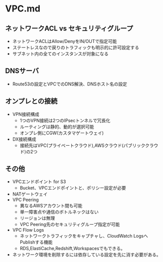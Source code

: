 # VPC.md
## ネットワークACL vs セキュリティグループ
- ネットワークACLはAllow/DenyをIN/OUTで指定可能
- ステートレスなので戻りのトラフィックも明示的に許可設定する
- サブネット内の全てのインスタンスが対象になる

## DNSサーバ
- Route53の設定とVPCでのDNS解決、DNSホスト名の設定

## オンプレとの接続
- VPN接続構成
	- 1つのVPN接続は2つのIPsecトンネルで冗長化
	- ルーティングは静的、動的が選択可能
	- オンプレ側にCGW(カスタマゲートウェイ)
- DX接続構成
	- 接続先はVPC(プライベートクラウド),AWSクラウド(パブリッククラウド)の2つ

## その他
- VPCエンドポイント for S3
	- Bucket、VPCエンドポイントと、ポリシー設定が必要
- NATゲートウェイ
- VPC Peering
	- 異なるAWSアカウント間も可能
	- 単一障害点や通信のボトルネックはない
	- リージョンは無理
	- VPC Peering先のセキュリティグループ指定が可能
- VPC Flow Logs
	- ネットワークトラフィックをキャプチャし、CloudWatch LogsへPublishする機能
	- RDS,ElastiCache,Redshift,Workspacesでもできる。
- ネットワーク環境を削除するには依存している設定を先に消す必要がある。